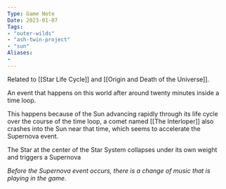```yaml
---
Type: Game Note
Date: 2023-01-07
Tags:
- "outer-wilds"
- "ash-twin-project"
- "sun"
Aliases:
- 
---
```

Related to [[Star Life Cycle]] and [[Origin and Death of the Universe]].

An event that happens on this world after around twenty minutes inside a time loop.

This happens because of the Sun advancing rapidly through its life cycle over the course of the time loop, a comet named [[The Interloper]] also crashes into the Sun near that time, which seems to accelerate the Supernova event.

The Star at the center of the Star System collapses under its own weight and triggers a Supernova

*Before the Supernova event occurs, there is a change of music that is playing in the game.*